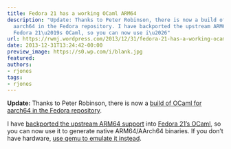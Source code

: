 ```yaml
---
title: Fedora 21 has a working OCaml ARM64
description: "Update: Thanks to Peter Robinson, there is now a build of OCaml for
  aarch64 in the Fedora repository. I have backported the upstream ARM64 support into
  Fedora 21\u2019s OCaml, so you can now use i\u2026"
url: https://rwmj.wordpress.com/2013/12/31/fedora-21-has-a-working-ocaml-arm64/
date: 2013-12-31T13:24:42-00:00
preview_image: https://s0.wp.com/i/blank.jpg
featured:
authors:
- rjones
tags:
- rjones
---
```


<p><b>Update:</b> Thanks to Peter Robinson, there is now a <a href="http://arm.koji.fedoraproject.org/koji/buildinfo?buildID=183283">build of OCaml for aarch64 in the Fedora repository</a>.</p>
<p>I have <a href="https://git.fedorahosted.org/git/fedora-ocaml.git">backported the upstream ARM64 support</a> into <a href="http://pkgs.fedoraproject.org/cgit/ocaml.git/commit/?id=2b6c21aaa3d43c784fa5c10d9edc0e80093d3a2f">Fedora 21&rsquo;s OCaml</a>, so you can now use it to generate native ARM64/AArch64 binaries.  If you don&rsquo;t have hardware, <a href="https://rwmj.wordpress.com/2013/12/22/how-to-run-aarch64-binaries-on-an-x86-64-host-using-qemu-userspace-emulation/">use qemu to emulate it instead</a>.</p>

